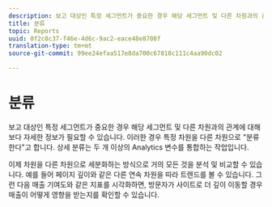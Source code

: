 ```yaml
---
description: 보고 대상인 특정 세그먼트가 중요한 경우 해당 세그먼트 및 다른 차원과의 관계에 대해 보다 자세한 정보가 필요할 수 있습니다. 이러한 경우 특정 차원을 다른 차원으로 "분류한다"고 합니다. 상세 분류는 두 개 이상의 Analytics 변수를 통합하는 작업입니다.
title: 분류
topic: Reports
uuid: 0f2c8c37-f46e-4d6c-9ac2-eace48e8708f
translation-type: tm+mt
source-git-commit: 99ee24efaa517e8da700c67818c111c4aa90dc02

---
```



# 분류

보고 대상인 특정 세그먼트가 중요한 경우 해당 세그먼트 및 다른 차원과의 관계에 대해 보다 자세한 정보가 필요할 수 있습니다. 이러한 경우 특정 차원을 다른 차원으로 &quot;분류한다&quot;고 합니다. 상세 분류는 두 개 이상의 Analytics 변수를 통합하는 작업입니다.

이제 차원을 다른 차원으로 세분화하는 방식으로 거의 모든 것을 분석 및 비교할 수 있습니다. 예를 들어 페이지 깊이와 같은 다른 연속 차원을 따라 트렌드를 볼 수 있습니다. 그런 다음 매출 기여도와 같은 지표를 시각화하면, 방문자가 사이트로 더 깊이 이동할 경우 매출이 어떻게 영향을 받는지를 확인할 수 있습니다.
